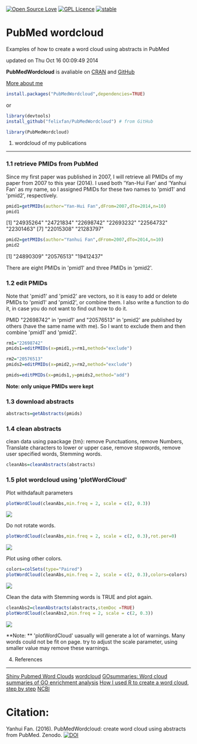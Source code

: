 [![Open Source Love](https://badges.frapsoft.com/os/v1/open-source.svg?v=103)](https://github.com/ellerbrock/open-source-badge/)
[![GPL Licence](https://badges.frapsoft.com/os/gpl/gpl.svg?v=103)](https://opensource.org/licenses/GPL-3.0/)
[![stable](http://badges.github.io/stability-badges/dist/stable.svg)](http://github.com/badges/stability-badges)

# PubMed wordcloud

Examples of how to create a word cloud using abstracts in PubMed

updated on Thu Oct 16 00:09:49 2014

**PubMedWordcloud** is avaliable on [CRAN](https://CRAN.R-project.org/package=PubMedWordcloud) and [GitHub](https://github.com/felixfan/PubMedWordcloud)

[More about me](http://felixfan.github.io)


```r
install.packages("PubMedWordcloud",dependencies=TRUE)
```

or


```r
library(devtools)
install_github("felixfan/PubMedWordcloud") # from GitHub
```


```r
library(PubMedWordcloud)
```

1. wordcloud of my publications
--------------------------------------
### 1.1 retrieve PMIDs from PubMed

Since my first paper was published in 2007, I will retrieve all PMIDs of my paper from 2007 to this year (2014). I used both 'Yan-Hui Fan' and 'Yanhui Fan' as my name, so I assigned PMIDs for these two names to 'pmid1' and 'pmid2', respectively.


```r
pmid1=getPMIDs(author="Yan-Hui Fan",dFrom=2007,dTo=2014,n=10)
pmid1
```

[1] "24935264" "24721834" "22698742" "22693232" "22564732" "22301463"
[7] "22015308" "21283797"

```r
pmid2=getPMIDs(author="Yanhui Fan",dFrom=2007,dTo=2014,n=10)
pmid2
```

[1] "24890309" "20576513" "19412437"

There are eight PMIDs in 'pmid1' and three PMIDs in 'pmid2'.

### 1.2 edit PMIDs

Note that 'pmid1' and 'pmid2' are vectors, so it is easy to add or delete PMIDs to 'pmid1' and 'pmid2', or combine them. I also write a function to do it, in case you do not want to find out how to do it.

PMID "22698742" in 'pmid1' and "20576513" in 'pmid2' are published by others (have the same name with me). So I want to exclude them and then combine 'pmid1' and 'pmid2'.


```r
rm1="22698742"
pmids1=editPMIDs(x=pmid1,y=rm1,method="exclude")

rm2="20576513"
pmids2=editPMIDs(x=pmid2,y=rm2,method="exclude")

pmids=editPMIDs(x=pmids1,y=pmids2,method="add")
```

**Note: only unique PMIDs were kept**

### 1.3 download abstracts


```r
abstracts=getAbstracts(pmids)
```

### 1.4 clean abstracts

clean data using paackage {tm}: remove Punctuations, remove Numbers, Translate characters to lower or upper case, remove stopwords, remove user specified words, Stemming words.


```r
cleanAbs=cleanAbstracts(abstracts)
```

### 1.5 plot wordcloud using 'plotWordCloud'

Plot  withdafault parameters

```r
plotWordCloud(cleanAbs,min.freq = 2, scale = c(2, 0.3))
```

![](/figure/unnamed-chunk-8-1.png)

Do not rotate words.

```r
plotWordCloud(cleanAbs,min.freq = 2, scale = c(2, 0.3),rot.per=0)
```

![](/figure/unnamed-chunk-9-1.png)

Plot using other colors.

```r
colors=colSets(type="Paired")
plotWordCloud(cleanAbs,min.freq = 2, scale = c(2, 0.3),colors=colors)
```

![](/figure/unnamed-chunk-10-1.png)

Clean the data with Stemming words is TRUE and plot again.

```r
cleanAbs2=cleanAbstracts(abstracts,stemDoc =TRUE)
plotWordCloud(cleanAbs2,min.freq = 2, scale = c(2, 0.3))
```

![](/figure/unnamed-chunk-11-1.png)

**Note: ** 'plotWordCloud' uasually will generate a lot of warnings. Many words could not be fit on page. try to adjust the scale parameter, using smaller value may remove these warnings.

4. References
-----------------
[Shiny Pubmed Word Clouds](http://www.vesnam.com/Rblog/pubmedwordcloud/)
[wordcloud](https://CRAN.R-project.org/package=wordcloud)
[GOsummaries: Word cloud summaries of GO enrichment analysis](https://www.bioconductor.org/packages/release/bioc/html/GOsummaries.html)
[How I used R to create a word cloud, step by step](http://georeferenced.wordpress.com/2013/01/15/rwordcloud/)
[NCBI](http://www.ncbi.nlm.nih.gov/books/NBK25500/)



# Citation:
Yanhui Fan. (2016). PubMedWordcloud: create word cloud using abstracts from PubMed. Zenodo. [![DOI](https://zenodo.org/badge/5810/felixfan/PubMedWordcloud.svg)](https://zenodo.org/badge/latestdoi/5810/felixfan/PubMedWordcloud)
